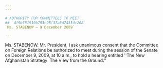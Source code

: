 ```yaml
---
---

# AUTHORITY FOR COMMITTEES TO MEET
## `4f9b751910b783c95f37a6d7433dc208`
`Ms. STABENOW — 9 December 2009`

---
```



Ms. STABENOW. Mr. President, I ask unanimous consent that the 
Committee on Foreign Relations be authorized to meet during the session 
of the Senate on December 9, 2009, at 10 a.m., to hold a hearing 
entitled ''The New Afghanistan Strategy: The View from the Ground.''